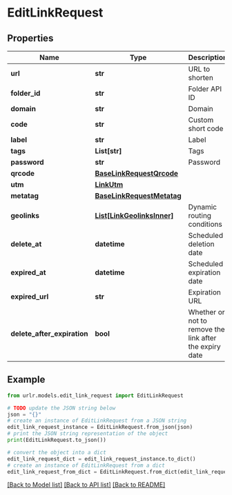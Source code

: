# EditLinkRequest


## Properties

Name | Type | Description | Notes
------------ | ------------- | ------------- | -------------
**url** | **str** | URL to shorten | [optional] 
**folder_id** | **str** | Folder API ID | [optional] 
**domain** | **str** | Domain | [optional] 
**code** | **str** | Custom short code | [optional] 
**label** | **str** | Label | [optional] 
**tags** | **List[str]** | Tags | [optional] 
**password** | **str** | Password | [optional] 
**qrcode** | [**BaseLinkRequestQrcode**](BaseLinkRequestQrcode.md) |  | [optional] 
**utm** | [**LinkUtm**](LinkUtm.md) |  | [optional] 
**metatag** | [**BaseLinkRequestMetatag**](BaseLinkRequestMetatag.md) |  | [optional] 
**geolinks** | [**List[LinkGeolinksInner]**](LinkGeolinksInner.md) | Dynamic routing conditions | [optional] 
**delete_at** | **datetime** | Scheduled deletion date | [optional] 
**expired_at** | **datetime** | Scheduled expiration date | [optional] 
**expired_url** | **str** | Expiration URL | [optional] 
**delete_after_expiration** | **bool** | Whether or not to remove the link after the expiry date | [optional] [default to False]

## Example

```python
from urlr.models.edit_link_request import EditLinkRequest

# TODO update the JSON string below
json = "{}"
# create an instance of EditLinkRequest from a JSON string
edit_link_request_instance = EditLinkRequest.from_json(json)
# print the JSON string representation of the object
print(EditLinkRequest.to_json())

# convert the object into a dict
edit_link_request_dict = edit_link_request_instance.to_dict()
# create an instance of EditLinkRequest from a dict
edit_link_request_from_dict = EditLinkRequest.from_dict(edit_link_request_dict)
```
[[Back to Model list]](../README.md#documentation-for-models) [[Back to API list]](../README.md#documentation-for-api-endpoints) [[Back to README]](../README.md)


